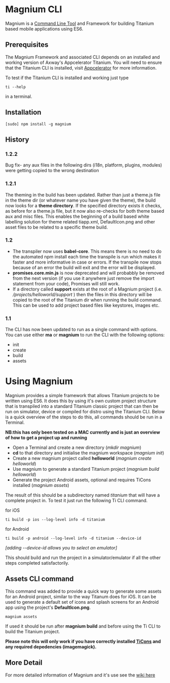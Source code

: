 # Magnium CLI

Magnium is a 
[Command Line Tool](http://en.wikipedia.org/wiki/Command-line_interface)
and Framework for building Titanium based mobile applications using ES6.

## Prerequisites

The Magnium Framework and associated CLI depends on an installed and working version of Axway's Appcelerator Titanium.
You will need to ensure that the Titanium CLI is installed, visit [Appcelerator](https://www.appcelerator.com) for more information.

To test if the Titanium CLI is installed and working just type

```
ti --help
```

in a terminal.


## Installation

    [sudo] npm install -g magnium


## History

### 1.2.2
Bug fix- any aux files in the following dirs (i18n, platform, plugins, modules) were getting copied to the wrong destination

### 1.2.1
The theming in the build has been updated. Rather than just a theme.js file in the theme dir (or whatever name you have given the theme), the build now looks for a **theme directory**. If the specified directory exists it checks, as before for a theme.js file, but it now also re-checks for both theme based aux and misc files. This enables the beginning of a build based white labelling solution for theme related tiapp.xml, DefaultIcon.png and other asset files to be related to a specific theme build.

### 1.2
- The transpiler now uses **babel-core**. This  means there is no need to do the automated npm install each time the transpile is run which makes it faster and more informative in case or errors. If the transpile now stops because of an error the build will exit and the error will be displayed.
- **promises.core.min.js** is now deprecated and will probabbly be removed from the next version (if you use it anywhere just remove the import statement from your code), Promises will still work.
- If a directory called **support** exists at the root of a Magnium project (i.e. */projects/helloworld/support* ) then the files in this directory will be copied to the root of the Titanium dir when running the build command. This can be used to add project based files like keystores, images etc.


### 1.1
The CLI has now been updated to run as a single command with options. You can use either **ma** or **magnium** to run the CLI with the following options:
- init
- create
- build
- assets


# Using Magnium
Magnium provides a simple framework that allows Titanium projects to be written using ES6. It does this by using it's own custom project structure that is transpiled into a standard Titanium classic project that can then be run on  simulator, device or compiled for distro using the Titanium CLI. Below is a quick overview of the steps to do this, all commands should be run in a Terminal.

**NB:this has only been tested on a MAC currently and is just an overview of how to get a project up and running**

- Open a Terminal and create a new directory (*mkdir magnium*)
- **cd** to that directory and initialise the magnium workspace (*magnium init*)
- Create a new magnium project called **helloworld** (*magnium create helloworld*)
- Use magnium to generate a standard Titanium project (*magnium build helloworld*)
- Generate the project Android assets, optional and requires TiCons installed (*magnium assets*)

The result of this should be a subdirectory named *titanium* that will have a complete project in. To test it just run the following Ti CLI command.

for iOS

```
ti build -p ios --log-level info -d titanium
```

for Android

```
ti build -p android --log-level info -d titanium --device-id
```

*[adding --device-id allows you to select an emulator]*



This should build and run the project in a simulator/emulator if all the other steps completed satisfactorily.


## Assets CLI command
This command was added to provide a quick way to generate some assets for an Android project, similar to the way Titanum does for iOS.
It can be used to generate a default set of icons and splash screens for an Android app using the project's **DefaultIcon.png**.

```
magnium assets
```

If used it should be run after **magnium build** and before using the Ti CLI to build the Titanium project.

**Please note this will only work if you have correctly installed [TiCons](http://ticons.fokkezb.nl/) and any required depedencies (imagemagick).**


## More Detail
For more detailed information of Magnium and it's use see the [wiki here](https://github.com/magnatronus/magnium/wiki)




